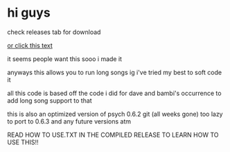# hi guys

check releases tab for download

[or click this text](https://github.com/RafPlayz69YT/psych-engine-0.6.2-long-song-support/releases)



it seems people want this sooo i made it

anyways this allows you to run long songs ig
i've tried my best to soft code it

all this code is based off the code i did for dave and bambi's occurrence to add long song support to that

this is also an optimized version of psych 0.6.2 git (all weeks gone) 
too lazy to port to 0.6.3 and any future versions atm

READ HOW TO USE.TXT IN THE COMPILED RELEASE TO LEARN HOW TO USE THIS!!